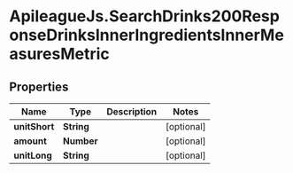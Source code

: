 # ApileagueJs.SearchDrinks200ResponseDrinksInnerIngredientsInnerMeasuresMetric

## Properties

Name | Type | Description | Notes
------------ | ------------- | ------------- | -------------
**unitShort** | **String** |  | [optional] 
**amount** | **Number** |  | [optional] 
**unitLong** | **String** |  | [optional] 


